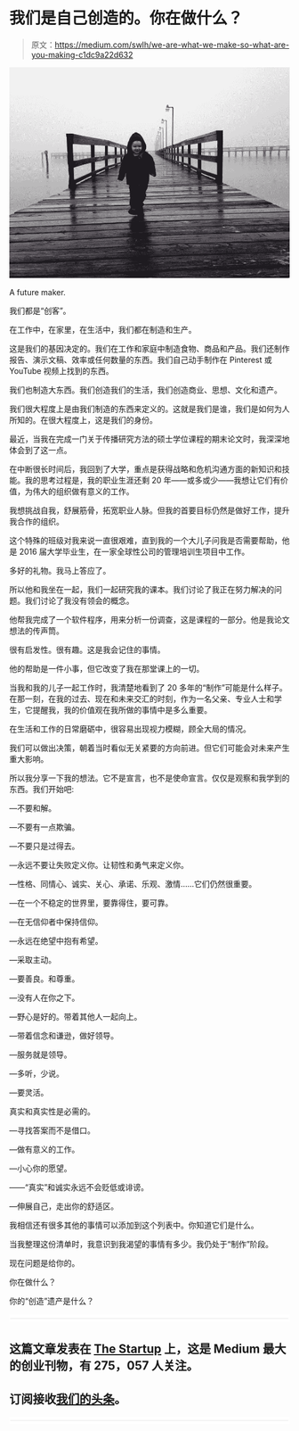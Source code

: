 # 我们是自己创造的。你在做什么？

> 原文：<https://medium.com/swlh/we-are-what-we-make-so-what-are-you-making-c1dc9a22d632>

![](img/2f412393cde723c968527add77dcda07.png)

A future maker.

我们都是“创客”。

在工作中，在家里，在生活中，我们都在制造和生产。

这是我们的基因决定的。我们在工作和家庭中制造食物、商品和产品。我们还制作报告、演示文稿、效率或任何数量的东西。我们自己动手制作在 Pinterest 或 YouTube 视频上找到的东西。

我们也制造大东西。我们创造我们的生活，我们创造商业、思想、文化和遗产。

我们很大程度上是由我们制造的东西来定义的。这就是我们是谁，我们是如何为人所知的。在很大程度上，这是我们的身份。

最近，当我在完成一门关于传播研究方法的硕士学位课程的期末论文时，我深深地体会到了这一点。

在中断很长时间后，我回到了大学，重点是获得战略和危机沟通方面的新知识和技能。我的思考过程是，我的职业生涯还剩 20 年——或多或少——我想让它们有价值，为伟大的组织做有意义的工作。

我想挑战自我，舒展筋骨，拓宽职业人脉。但我的首要目标仍然是做好工作，提升我合作的组织。

这个特殊的班级对我来说一直很艰难，直到我的一个大儿子问我是否需要帮助，他是 2016 届大学毕业生，在一家全球性公司的管理培训生项目中工作。

多好的礼物。我马上答应了。

所以他和我坐在一起，我们一起研究我的课本。我们讨论了我正在努力解决的问题。我们讨论了我没有领会的概念。

他帮我完成了一个软件程序，用来分析一份调查，这是课程的一部分。他是我论文想法的传声筒。

很有启发性。很有趣。这是我会记住的事情。

他的帮助是一件小事，但它改变了我在那堂课上的一切。

当我和我的儿子一起工作时，我清楚地看到了 20 多年的“制作”可能是什么样子。在那一刻，在我的过去、现在和未来交汇的时刻，作为一名父亲、专业人士和学生，它提醒我，我的价值观在我所做的事情中是多么重要。

在生活和工作的日常磨砺中，很容易出现视力模糊，顾全大局的情况。

我们可以做出决策，朝着当时看似无关紧要的方向前进。但它们可能会对未来产生重大影响。

所以我分享一下我的想法。它不是宣言，也不是使命宣言。仅仅是观察和我学到的东西。我们开始吧:

—不要和解。

—不要有一点欺骗。

—不要只是过得去。

—永远不要让失败定义你。让韧性和勇气来定义你。

—性格、同情心、诚实、关心、承诺、乐观、激情……它们仍然很重要。

—在一个不稳定的世界里，要靠得住，要可靠。

—在无信仰者中保持信仰。

—永远在绝望中抱有希望。

—采取主动。

—要善良。和尊重。

—没有人在你之下。

—野心是好的。带着其他人一起向上。

—带着信念和谦逊，做好领导。

—服务就是领导。

—多听，少说。

—要灵活。

真实和真实性是必需的。

—寻找答案而不是借口。

—做有意义的工作。

—小心你的愿望。

——“真实”和诚实永远不会贬低或诽谤。

—伸展自己，走出你的舒适区。

我相信还有很多其他的事情可以添加到这个列表中。你知道它们是什么。

当我整理这份清单时，我意识到我渴望的事情有多少。我仍处于“制作”阶段。

现在问题是给你的。

你在做什么？

你的“创造”遗产是什么？

![](img/731acf26f5d44fdc58d99a6388fe935d.png)

## 这篇文章发表在 [The Startup](https://medium.com/swlh) 上，这是 Medium 最大的创业刊物，有 275，057 人关注。

## 订阅接收[我们的头条](http://growthsupply.com/the-startup-newsletter/)。

![](img/731acf26f5d44fdc58d99a6388fe935d.png)
